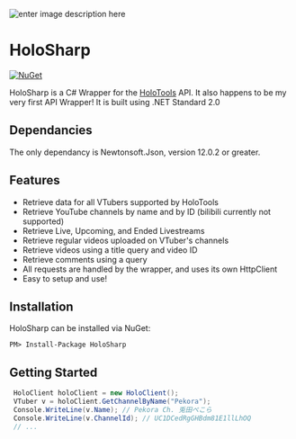 ![enter image description here](https://i.imgur.com/ewAHUPI.png) 
# HoloSharp
[![NuGet](https://img.shields.io/nuget/v/HoloSharp.svg)](https://www.nuget.org/packages/HoloSharp)

HoloSharp is a C# Wrapper for the [HoloTools](https://hololive.jetri.co/#/) API. It also happens to be my very first API Wrapper!
It is built using .NET Standard 2.0

## Dependancies
The only dependancy is Newtonsoft.Json, version 12.0.2 or greater.


## Features

 - Retrieve data for all VTubers supported by HoloTools
 - Retrieve YouTube channels by name and by ID (bilibili currently not supported)
 - Retrieve Live, Upcoming, and Ended Livestreams
 - Retrieve regular videos uploaded on VTuber's channels
 - Retrieve videos using a title query and video ID
 - Retrieve comments using a query
 - All requests are handled by the wrapper, and uses its own HttpClient
 - Easy to setup and use!

## Installation
HoloSharp can be installed via NuGet:

```PM> Install-Package HoloSharp```

## Getting Started
```csharp
 HoloClient holoClient = new HoloClient();
 VTuber v = holoClient.GetChannelByName("Pekora");
 Console.WriteLine(v.Name); // Pekora Ch. 兎田ぺこら
 Console.WriteLine(v.ChannelId); // UC1DCedRgGHBdm81E1llLhOQ
 // ...
```
